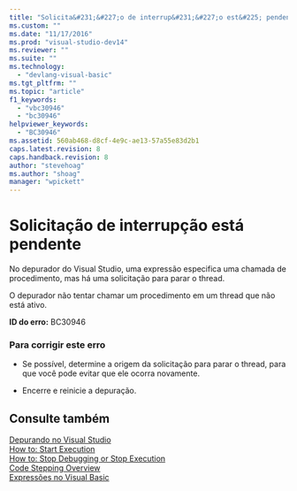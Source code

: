 ```yaml
---
title: "Solicita&#231;&#227;o de interrup&#231;&#227;o est&#225; pendente | Microsoft Docs"
ms.custom: ""
ms.date: "11/17/2016"
ms.prod: "visual-studio-dev14"
ms.reviewer: ""
ms.suite: ""
ms.technology: 
  - "devlang-visual-basic"
ms.tgt_pltfrm: ""
ms.topic: "article"
f1_keywords: 
  - "vbc30946"
  - "bc30946"
helpviewer_keywords: 
  - "BC30946"
ms.assetid: 560ab468-d8cf-4e9c-ae13-57a55e83d2b1
caps.latest.revision: 8
caps.handback.revision: 8
author: "stevehoag"
ms.author: "shoag"
manager: "wpickett"
---
```

# Solicita&#231;&#227;o de interrup&#231;&#227;o est&#225; pendente
No depurador do Visual Studio, uma expressão especifica uma chamada de procedimento, mas há uma solicitação para parar o thread.  
  
 O depurador não tentar chamar um procedimento em um thread que não está ativo.  
  
 **ID do erro:** BC30946  
  
### Para corrigir este erro  
  
-   Se possível, determine a origem da solicitação para parar o thread, para que você pode evitar que ele ocorra novamente.  
  
-   Encerre e reinicie a depuração.  
  
## Consulte também  
 [Depurando no Visual Studio](/visual-studio/debugger/debugging-in-visual-studio)   
 [How to: Start Execution](http://msdn.microsoft.com/pt-br/b0fe0ce5-900e-421f-a4c6-aa44ddae453c)   
 [How to: Stop Debugging or Stop Execution](http://msdn.microsoft.com/pt-br/03c68f95-aa96-481b-990e-467e065453a5)   
 [Code Stepping Overview](http://msdn.microsoft.com/pt-br/8791dac9-64d1-4bb9-b59e-8d59af1833f9)   
 [Expressões no Visual Basic](../Topic/Expressions%20in%20Visual%20Basic.md)